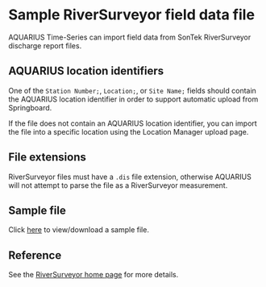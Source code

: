# Sample RiverSurveyor field data file

AQUARIUS Time-Series can import field data from SonTek RiverSurveyor discharge report files.

## AQUARIUS location identifiers

One of the `Station Number;`, `Location;`, or `Site Name;` fields should contain the AQUARIUS location identifier in order to support automatic upload from Springboard.

If the file does not contain an AQUARIUS location identifier, you can import the file into a specific location using the Location Manager upload page.

## File extensions

RiverSurveyor files must have a `.dis` file extension, otherwise AQUARIUS will not attempt to parse the file as a RiverSurveyor measurement.

## Sample file

Click [here](./RiverSurveyorSample.dis) to view/download a sample file.

## Reference

See the [RiverSurveyor home page](https://www.sontek.com/riversurveyor-s5-m9) for more details.
